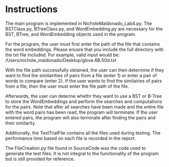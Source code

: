 # Instructions

The main program is implemented in NicholeMaldonado_Lab4.py. The BSTClass.py, BTreeClass.py, and WordEmbedding.py
are necessary for the BST, BTree, and WordEmbedding objects used in the program.

For the program, the user must first enter the path of the file that contains the word embeddings. Please enusre that
you include the full directory with the txt file included. For example, valid input would be:
/Users/nichole_maldonado/Desktop/glove.6B.50d.txt

With the file path successfully obtained, the user can then determine if they want to find the similairities of pairs
from a file (enter 1) or enter a pair of words to compare (enter 2). If the user wants to find the similairies of pairs
from a file, then the user must enter the file path of the file.

Afterwards, the user can deterine whethr they want to use a BST or B-Tree to store the WordEmbeddings and perform the
searches and computations for the pairs. Note that after all searches have been made and the entire file with the
word pairs has been read, the program will terminate.  If the user entered pairs, the program will also terminate
after finding the pairs and their similarity.

Additionally, the TestTrialFile contains all the files used during testing. The performance time based on each file is 
recorded in the report.

The FileCreation.py file found in SourceCode was the code used to generate the test files.  It is not integral to the
functionality of the program but is still provided for reference.
